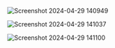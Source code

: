 ![Screenshot 2024-04-29 140949](https://github.com/PaingThetKo/Csharp-Login-Menu-AreaOfCircle/assets/147700105/77ecd439-bafb-4666-a7b9-4526ec4e0381)

![Screenshot 2024-04-29 141037](https://github.com/PaingThetKo/Csharp-Login-Menu-AreaOfCircle/assets/147700105/4883c10a-d724-4ddc-b8c1-aa08120ce9aa)

![Screenshot 2024-04-29 141100](https://github.com/PaingThetKo/Csharp-Login-Menu-AreaOfCircle/assets/147700105/a014e2c6-bb0d-4bfa-91db-a8b07b99cb18)

